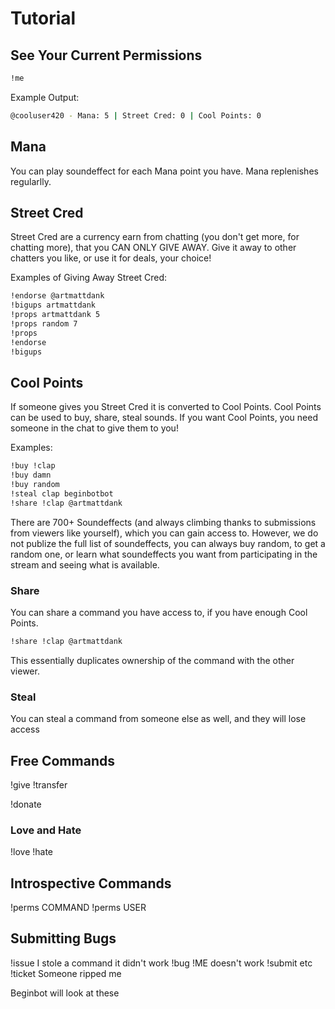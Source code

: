 # Tutorial

## See Your Current Permissions

```bash
!me
```

Example Output:

```bash
@cooluser420 - Mana: 5 | Street Cred: 0 | Cool Points: 0
```

## Mana

You can play soundeffect for each Mana point you have.
Mana replenishes regularlly.

## Street Cred

Street Cred are a currency earn from chatting (you don't get more, for chatting
more), that you CAN ONLY GIVE AWAY. Give it away to other chatters you like, or
use it for deals, your choice!

Examples of Giving Away Street Cred:

```bash
!endorse @artmattdank
!bigups artmattdank
!props artmattdank 5
!props random 7
!props
!endorse
!bigups
```

## Cool Points

If someone gives you Street Cred it is converted to Cool Points.  Cool Points
can be used to buy, share, steal sounds. If you want Cool Points, you need
someone in the chat to give them to you!

Examples:

```bash
!buy !clap
!buy damn
!buy random
!steal clap beginbotbot
!share !clap @artmattdank
```

There are 700+ Soundeffects (and always climbing thanks to submissions from
viewers like yourself), which you can gain access to. However, we do not publize
the full list of soundeffects, you can always buy random, to get a random one,
or learn what soundeffects you want from participating in the stream and seeing
what is available.

### Share

You can share a command you have access to, if you have enough Cool Points.

```bash
!share !clap @artmattdank
```

This essentially duplicates ownership of the command with the other viewer.

### Steal

You can steal a command from someone else as well, and they will lose access

## Free Commands

!give
!transfer

!donate

### Love and Hate

!love
!hate

## Introspective Commands

!perms COMMAND
!perms USER

## Submitting Bugs

!issue I stole a command it didn't work
!bug !ME doesn't work
!submit etc
!ticket Someone ripped me

Beginbot will look at these
